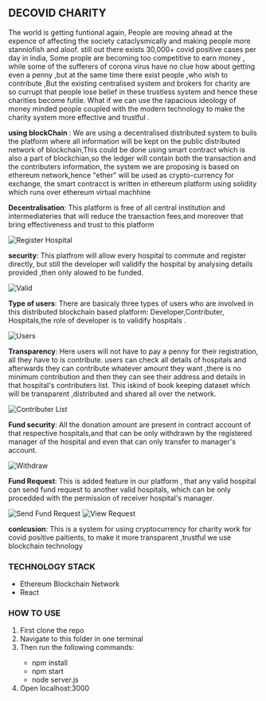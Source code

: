 <h2> DECOVID CHARITY</h2>

The world is getting funtional again, People are moving ahead at the expence of affecting the society cataclysmically and making people more stanniofish and aloof.
still out there exists 30,000+ covid positive cases per day in india, Some prople are becoming too competitive to earn money ,
while some of the sufferers of  corona virus  have no clue how about getting even a penny
,but at the same time there exist people ,who wish to contribute ,But the existing centralised system and brokers for charity are so currupt
that people lose belief in these trustless system and hence these charities become futile.
What if we can use the rapacious ideology of money minded people 
coupled with the modern technology to make the charity system more effective and trustful .

<b>using blockChain </b>: We are using a decentralised distributed system to buils the platform where all information will be kept on
the public distributed network of blockchain,This could be done using smart contract which is also a part of blockchian,so the ledger will contain 
both the transaction and the contributers information, the system we are proposing is based on ethereum network,hence "ether" will be 
used as crypto-currency for exchange, the smart contracct is written in ethereum platform using solidity which runs over ethereum
virtual machhine
 
<b>Decentralisation</b>: This platform is free of all central institution and intermediateries that will reduce the transaction fees,and moreover 
that bring effectiveness and trust to this platform

![Register Hospital](https://user-images.githubusercontent.com/61265418/88571970-0d7bb080-d05c-11ea-8969-f5fc75042bb0.gif)

<b>security</b>: This platfrom will allow every hospital to commute and register directly, but still the developer will validify the hospital 
by analysing details provided ,then only alowed to be funded.

![Valid](https://user-images.githubusercontent.com/61265418/88572410-b75b3d00-d05c-11ea-84be-e99b7cc1b613.gif)

<b>Type of users</b>: There are basicaly three types of users who are involved in this distributed blockchain based platform: Developer,Contributer,
Hospitals,the role of developer is to validify hospitals .

![Users](https://user-images.githubusercontent.com/61265418/88572435-c2ae6880-d05c-11ea-8079-04643f406fff.gif)

<b>Transparency</b>: Here users will not have to pay a penny for their registration, all they have to is contribute.
users can check all details of hospitals and afterwards they can contribute whatever amount they want ,there is no minimum contribution
and then they can see their address and details in that hospital's contributers list.
This iskind of book keeping dataset which will be transparent ,distributed and shared all over the network.

![Contributer List](https://user-images.githubusercontent.com/61265418/88572457-cb9f3a00-d05c-11ea-8c5b-85538669d89b.gif)

<b>Fund security</b>: All the donation amount are present in contract account of that respective hospitals,and that can be only withdrawn by the 
registered manager of the hospital and even that can only transfer to manager's account.

![Withdraw](https://user-images.githubusercontent.com/61265418/88572467-cfcb5780-d05c-11ea-88ea-29fa4e427034.gif)

<b>Fund Request</b>: This is added feature in our platform , that any valid hospital can send fund request to another valid hospitals,
which can be only procedded with the permission of receiver hospital's manager.

![Send Fund Request](https://user-images.githubusercontent.com/61265418/88572476-d5c13880-d05c-11ea-9531-e79c7813c170.gif)
![View Request](https://user-images.githubusercontent.com/61265418/88572487-d954bf80-d05c-11ea-99b7-ce8e37730dbf.gif)

<b>conlcusion</b>: This is a system for using cryptocurrency for charity work for covid positive paitients, to make it more transparent
,trustful we use blockchain technology
  
<h3>TECHNOLOGY STACK</h3>
<ul>
 <li>Ethereum Blockchain Network</li>
 <li>React</li>
</ul>

<h3>HOW TO USE</h3>
<ol>
 <li>First clone the repo</li>
 <li>Navigate to this folder in one terminal</li>

 <li>Then run the following commands:</li>
 <ul>
  <li>npm install</li>
  <li>npm start</li>
  <li>node server.js</li>
 </ul>
 <li>Open localhost:3000</li>
</ol>
